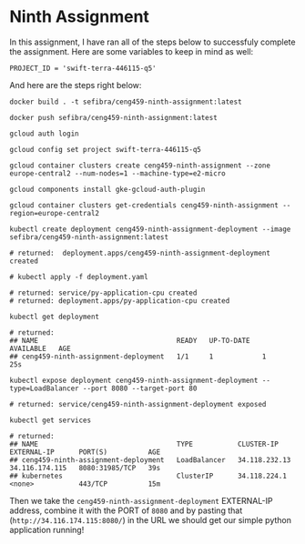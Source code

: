 # Ninth Assignment

In this assignment, I have ran all of the steps below to successfuly complete the assignment. Here are some variables to keep in mind as well:

```
PROJECT_ID = 'swift-terra-446115-q5'
```

And here are the steps right below:

```shell
docker build . -t sefibra/ceng459-ninth-assignment:latest

docker push sefibra/ceng459-ninth-assignment:latest

gcloud auth login

gcloud config set project swift-terra-446115-q5 

gcloud container clusters create ceng459-ninth-assignment --zone europe-central2 --num-nodes=1 --machine-type=e2-micro

gcloud components install gke-gcloud-auth-plugin

gcloud container clusters get-credentials ceng459-ninth-assignment --region=europe-central2

kubectl create deployment ceng459-ninth-assignment-deployment --image sefibra/ceng459-ninth-assignment:latest 

# returned:  deployment.apps/ceng459-ninth-assignment-deployment created  

# kubectl apply -f deployment.yaml

# returned: service/py-application-cpu created
# returned: deployment.apps/py-application-cpu created

kubectl get deployment

# returned:
## NAME                                  READY   UP-TO-DATE   AVAILABLE   AGE
## ceng459-ninth-assignment-deployment   1/1     1            1           25s

kubectl expose deployment ceng459-ninth-assignment-deployment --type=LoadBalancer --port 8080 --target-port 80

# returned: service/ceng459-ninth-assignment-deployment exposed

kubectl get services

# returned:
## NAME                                  TYPE           CLUSTER-IP      EXTERNAL-IP      PORT(S)          AGE
## ceng459-ninth-assignment-deployment   LoadBalancer   34.118.232.13   34.116.174.115   8080:31985/TCP   39s
## kubernetes                            ClusterIP      34.118.224.1    <none>           443/TCP          15m
```

Then we take the `ceng459-ninth-assignment-deployment` EXTERNAL-IP address, combine it with the PORT of `8080` and by pasting that (`http://34.116.174.115:8080/`) in the URL we should get our simple python application running!